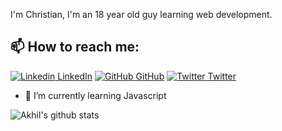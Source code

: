 I'm Christian, I'm an 18 year old guy learning web development.
## 📫 How to reach me: 
[![Linkedin](https://i.stack.imgur.com/gVE0j.png) LinkedIn](www.linkedin.com/in/every2nsi) [![GitHub](https://i.stack.imgur.com/tskMh.png) GitHub](https://github.com/Every2) [![Twitter](http://i.imgur.com/wWzX9uB.png) Twitter](https://twitter.com/Everychris2) 





- 🌱 I’m currently learning Javascript



![Akhil's github stats](https://github-readme-stats.vercel.app/api?username=Every2&show_icons=true&theme=dark)

